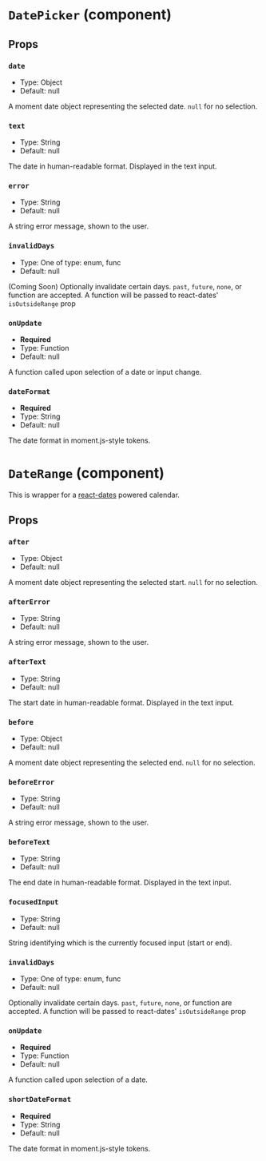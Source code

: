 `DatePicker` (component)
========================



Props
-----

### `date`

- Type: Object
- Default: null

A moment date object representing the selected date. `null` for no selection.

### `text`

- Type: String
- Default: null

The date in human-readable format. Displayed in the text input.

### `error`

- Type: String
- Default: null

A string error message, shown to the user.

### `invalidDays`

- Type: One of type: enum, func
- Default: null

(Coming Soon) Optionally invalidate certain days. `past`, `future`, `none`, or function are accepted.
A function will be passed to react-dates' `isOutsideRange` prop

### `onUpdate`

- **Required**
- Type: Function
- Default: null

A function called upon selection of a date or input change.

### `dateFormat`

- **Required**
- Type: String
- Default: null

The date format in moment.js-style tokens.

`DateRange` (component)
=======================

This is wrapper for a [react-dates](https://github.com/airbnb/react-dates) powered calendar.

Props
-----

### `after`

- Type: Object
- Default: null

A moment date object representing the selected start. `null` for no selection.

### `afterError`

- Type: String
- Default: null

A string error message, shown to the user.

### `afterText`

- Type: String
- Default: null

The start date in human-readable format. Displayed in the text input.

### `before`

- Type: Object
- Default: null

A moment date object representing the selected end. `null` for no selection.

### `beforeError`

- Type: String
- Default: null

A string error message, shown to the user.

### `beforeText`

- Type: String
- Default: null

The end date in human-readable format. Displayed in the text input.

### `focusedInput`

- Type: String
- Default: null

String identifying which is the currently focused input (start or end).

### `invalidDays`

- Type: One of type: enum, func
- Default: null

Optionally invalidate certain days. `past`, `future`, `none`, or function are accepted.
A function will be passed to react-dates' `isOutsideRange` prop

### `onUpdate`

- **Required**
- Type: Function
- Default: null

A function called upon selection of a date.

### `shortDateFormat`

- **Required**
- Type: String
- Default: null

The date format in moment.js-style tokens.

